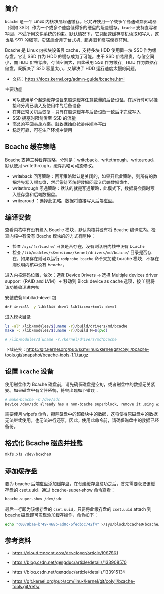 ## 简介

`bcache` 是一个 Linux 内核块层超速缓存。它允许使用一个或多个高速磁盘驱动器（例如 SSD）作为一个或多个速度低得多的硬盘的超速缓存。`bcache` 支持直写和写回，不受所用文件系统的约束。默认情况下，它只超速缓存随机读取和写入，这也是 SSD 的强项。它还适合用于台式机、服务器和高端储存阵列。

Bcache 是 Linux 内核块设备层 cache，支持多块 HDD 使用同一块 SSD 作为缓存盘。它让 SSD 作为 HDD 的缓存成为了可能。由于 SSD 价格昂贵，存储空间小，而 HDD 价格低廉，存储空间大，因此采用 SSD 作为缓存，HDD 作为数据存储盘，既解决了 SSD 容量太小，又解决了 HDD 运行速度太慢的问题。

- 文档：<https://docs.kernel.org/admin-guide/bcache.html>

主要功能

- 可以使用单个超速缓存设备来超速缓存任意数量的后备设备。在运行时可以挂接和分离已装入及使用中的后备设备
- 在非正常关机后恢复 - 只有在超速缓存与后备设备一致后才完成写入
- SSD 拥塞时限制传至 SSD 的流量
- 高效的写回实施方案。脏数据始终按排序顺序写出
- 稳定可靠，可在生产环境中使用

## Bcache 缓存策略

Bcache 支持三种缓存策略，分别是：writeback、writethrough、writearoud，默认使用 writethrough，缓存策略可动态修改。

- writeback 回写策略：回写策略默认是关闭的，如果开启此策略，则所有的数据将先写入缓存盘，然后等待系统将数据回写入后端数据盘中。
- writethrough 写通策略：默认的就是写通策略，此模式下，数据将会同时写入缓存盘和后端数据盘。
- writearoud ：选择此策略，数据将直接写入后端磁盘。

## 编译安装

查看内核中有没有编入 Bcache 模块，默认内核并没有将 Bcache 编译进内。检查内核中有没有 Bcache 模块的的方式有两种：

- 检查 `/sys/fs/bcache/` 目录是否存在，没有则说明内核中没有 bcache
- 检查 `/lib/modules/<$version>/kernel/drivers/md/bcache/` 目录是否存在，如果存在则可以运行 `modprobe bcache` 命令来加载 bcache 模块，不存在则说明内核中没有 bcache。

进入内核源码位置，依次：选择 Device Drivers -> 选择 Multiple devices driver support（RAID and LVM）-> 移动到 Block device as cache 选项，按 Y 键将该功能编译进内核

安装依赖 libblkid-devel 包

```bash
dnf install -y libblkid-devel liblibsmartcols-devel
```

进入模块目录

```bash
ls -alh /lib/modules/$(uname -r)/build/drivers/md/bcache
make -C /lib/modules/$(uname -r)/build M=$(pwd)

# /lib/modules/$(uname -r)/kernel/drivers/md/bcache
```

下载链接：<https://git.kernel.org/pub/scm/linux/kernel/git/colyli/bcache-tools.git/snapshot/bcache-tools-1.1.tar.gz>

## 设置 `bcache` 设备

使用磁盘作为 Bcache 磁盘前，请先确保磁盘是空的，或者磁盘中的数据无关紧要。如果磁盘中有文件系统，将会出现如下错误：

```bash
# make-bcache -C /dev/sdc
Device /dev/sdc already has a non-bcache superblock, remove it using wipefs and wipefs -a
```

需要使用 wipefs 命令，擦除磁盘中的超级块中的数据，这将使得原磁盘中的数据无法继续使用，也无法进行还原，因此，使用此命令前，请确保磁盘中的数据已经备份。

## 格式化 Bcache 磁盘并挂载

```bash
mkfs.xfs /dev/bcache0
```

## 添加缓存盘

要为 bcache 后端磁盘添加缓存盘，在创建缓存盘成功之后，首先需要获取该缓存盘的 cset.uuid，通过 bcache-super-show 命令查看：

```bash
bcache-super-show /dev/sdc
```

最后一行即为该缓存盘的 `cset.uuid`，只要将此缓存盘的 `cset.uuid` attach 到 bcache 磁盘即可实现添加缓存操作，命令如下：

```bash
echo "d0079bae-b749-468b-ad0c-6fedbbc742f4" >/sys/block/bcache0/bcache/attach
```

## 参考资料

- <https://cloud.tencent.com/developer/article/1987561>

- <https://blog.csdn.net/gengduc/article/details/133908570>

- <https://blog.csdn.net/gengduc/article/details/133915134>
- <https://git.kernel.org/pub/scm/linux/kernel/git/colyli/bcache-tools.git/refs/>

